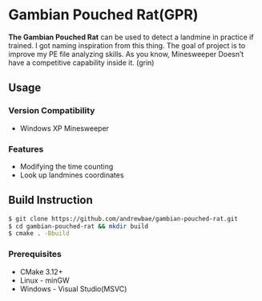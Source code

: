 # Gambian Pouched Rat(GPR)
**The Gambian Pouched Rat** can be used to detect a landmine in practice if trained.
I got naming inspiration from this thing.
The goal of project is to improve my PE file analyzing skills.
As you know, Minesweeper Doesn’t have a competitive capability inside it. (grin)

## Usage
### Version Compatibility
* Windows XP Minesweeper

### Features
* Modifying the time counting
* Look up landmines coordinates

## Build Instruction
```bash
$ git clone https://github.com/andrewbae/gambian-pouched-rat.git
$ cd gambian-pouched-rat && mkdir build 
$ cmake . -Bbuild
```

### Prerequisites
* CMake 3.12+
* Linux - minGW 
* Windows - Visual Studio(MSVC)



